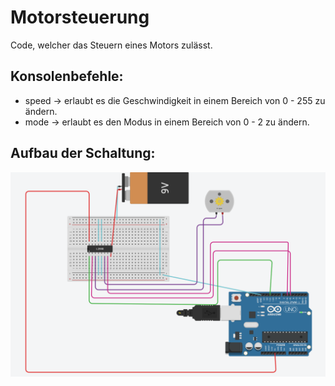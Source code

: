 # Motorsteuerung
Code, welcher das Steuern eines Motors zulässt.

## Konsolenbefehle:
- speed -> erlaubt es die Geschwindigkeit in einem Bereich von 0 - 255 zu ändern.
- mode  -> erlaubt es den Modus in einem Bereich von 0 - 2 zu ändern.

## Aufbau der Schaltung:

![image](https://github.com/JackboyPlay/Motorsteuerung/blob/master/Schaltung.png)
